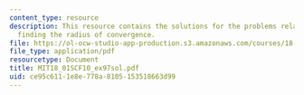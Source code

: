 ```yaml
---
content_type: resource
description: This resource contains the solutions for the problems related to the
  finding the radius of convergence.
file: https://ol-ocw-studio-app-production.s3.amazonaws.com/courses/18-01sc-single-variable-calculus-fall-2010/ce95c6111e8e778a8105153518663d99_MIT18_01SCF10_ex97sol.pdf
file_type: application/pdf
resourcetype: Document
title: MIT18_01SCF10_ex97sol.pdf
uid: ce95c611-1e8e-778a-8105-153518663d99
---
```

